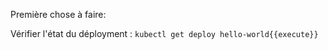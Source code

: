 
Première chose à faire:

Vérifier l'état du déployment : `kubectl get deploy hello-world{{execute}}`

